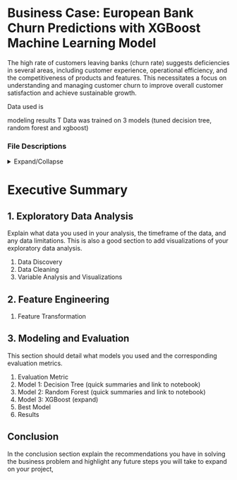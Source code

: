 # Business Case: European Bank Churn Predictions with XGBoost Machine Learning Model 

The high rate of customers leaving banks (churn rate) suggests deficiencies in several areas, including customer experience, operational efficiency, and the competitiveness of products and features. This necessitates a focus on understanding and managing customer churn to improve overall customer satisfaction and achieve sustainable growth. 

Data used is 

modeling results
T
Data was trained on 3 models (tuned decision tree, random forest and xgboost) 

###  File Descriptions
<details>
<summary>Expand/Collapse</summary>

  - [data](https://github.com/aprilhong/bankchurn/tree/main/data) : folder containing all data files
    - **churn_data.csv**: raw dataset from [Kaggle](https://www.kaggle.com/datasets/mathchi/churn-for-bank-customers)
  - [models](https://github.com/aprilhong/bankchurn/tree/main/models) : folder containing all model files
    - **tree_cv_model.pickle, rf_cv_model.pickle**, **xgb_cv_model.pickle** 
    - **model_results_table.csv** : summary table of scoring metrics from all models
    - **xgb_decision_tree.png** : decision tree output from xgb prediction.
  - [requirements.txt](https://github.com/aprilhong/bankchurn/blob/main/requirements.txt) : set up to install all listed packages in the development environment
</details>
  
# Executive Summary

## 1. Exploratory Data Analysis
Explain what data you used in your analysis, the timeframe of the data, and any data limitations. This is also a good section to add visualizations of your exploratory data analysis.
  1. Data Discovery
  2. Data Cleaning
  3. Variable Analysis and Visualizations
## 2. Feature Engineering
  1. Feature Transformation
## 3. Modeling and Evaluation
This section should detail what models you used and the corresponding evaluation metrics.
  1. Evaluation Metric
  2. Model 1: Decision Tree (quick summaries and link to notebook)
  3. Model 2: Random Forest (quick summaries and link to notebook)
  4. Model 3: XGBoost (expand)
  5. Best Model
  6. Results
     
## Conclusion
In the conclusion section explain the recommendations you have in solving the business problem and highlight any future steps you will take to expand on your project,

